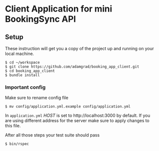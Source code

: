 # Client Application for mini BookingSync API

## Setup
These instruction will get you a copy of the project up and running on your local machine.

```
$ cd ~/workspace
$ git clone https://github.com/adamgrad/booking_app_client.git
$ cd booking_app_client
$ bundle install
```
### Important config
Make sure to rename config file
```
$ mv config/application.yml.example config/application.yml
```
In `application.yml`  *HOST* is set to http://localhost:3000 by default. If you are using different address for the server make sure to apply changes to this file.

After all those steps your test suite should pass
```
$ bin/rspec
```
